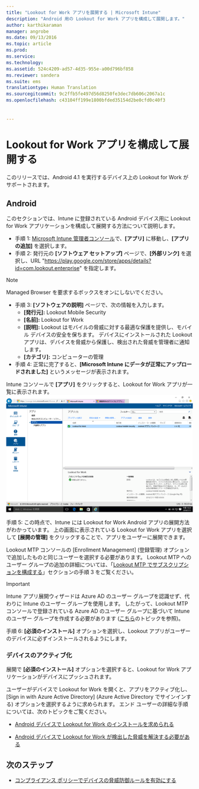 ```yaml
---
title: "Lookout for Work アプリを展開する | Microsoft Intune"
description: "Android 用の Lookout for Work アプリを構成して展開します。"
author: karthikaraman
manager: angrobe
ms.date: 09/13/2016
ms.topic: article
ms.prod: 
ms.service: 
ms.technology: 
ms.assetid: 524c4209-ad57-4d35-955e-a00d796bf858
ms.reviewer: sandera
ms.suite: ems
translationtype: Human Translation
ms.sourcegitcommit: 9c2ffb5fe497d56d8250fe3dec7db606c2067a1c
ms.openlocfilehash: c43104ff199e1800bfded35154d2be0cfd0c40f3


---
```


# Lookout for Work アプリを構成して展開する
このリリースでは、Android 4.1 を実行するデバイス上の Lookout for Work がサポートされます。
## Android
このセクションでは、Intune に登録されている Android デバイス用に Lookout for Work アプリケーションを構成して展開する方法について説明します。  
* 手順 1:   [Microsoft Intune 管理者コンソール](https://manage.microsoft.com)で、**[アプリ]** に移動し、**[アプリの追加]** を選択します。   
* 手順 2:   発行元の **[ソフトウェア セットアップ]** ページで、**[外部リンク]** を選択し、URL "https://play.google.com/store/apps/details?id=com.lookout.enterprise" を指定します。
>[!NOTE]
>Managed Browser を要求するボックスをオンにしないでください。

* 手順 3:   **[ソフトウェアの説明]** ページで、次の情報を入力します。
  * **[発行元]:** Lookout Mobile Security
  * **[名前]:**   Lookout for Work
  * **[説明]:**  Lookout はモバイルの脅威に対する最適な保護を提供し、モバイル デバイスの安全を保ちます。 デバイスにインストールされた Lookout アプリは、デバイスを脅威から保護し、検出された脅威を管理者に通知します。
  * **[カテゴリ]:** コンピューターの管理
* 手順 4:  正常に完了すると、**[Microsoft Intune にデータが正常にアップロードされました]** というメッセージが表示されます。

Intune コンソールで **[アプリ]** をクリックすると、Lookout for Work アプリが一覧に表示されます。![Intune 管理者コンソールのアプリ ページの一覧に表示された Lookout for Work アプリのスクリーンショット](../media/mtp/lookout-app-listed-intune-console.png)

手順 5: この時点で、Intune には Lookout for Work Android アプリの展開方法がわかっています。   上の画面に表示されている Lookout for Work アプリを選択して **[展開の管理]** をクリックすることで、アプリをユーザーに展開できます。

Lookout MTP コンソールの [Enrollment Management] (登録管理) オプションで追加したものと同じユーザーを選択する必要があります。  Lookout MTP へのユーザー グループの追加の詳細については、「[Lookout MTP でサブスクリプションを構成する](set-up-your-subscription-with-lookout-mtp#configure-your-subscription-with-lookout-mtp)」セクションの手順 3 をご覧ください。
>[!IMPORTANT]
> Intune アプリ展開ウィザードは Azure AD のユーザー グループを認識せず、代わりに Intune のユーザー グループを使用します。 したがって、Lookout MTP コンソールで登録されている Azure AD のユーザー グループに基づいて Intune のユーザー グループを作成する必要があります ([こちら](plan-your-user-and-device-groups.md)のトピックを参照)。

手順 6: **[必須のインストール]** オプションを選択し、Lookout アプリがユーザーのデバイスに必ずインストールされるようにします。

### デバイスのアクティブ化
展開で **[必須のインストール]** オプションを選択すると、Lookout for Work アプリケーションがデバイスにプッシュされます。   

ユーザーがデバイスで Lookout for Work を開くと、アプリをアクティブ化し、[Sign in with Azure Active Directory] (Azure Active Directory でサインインする) オプションを選択するように求められます。 エンド ユーザーの詳細な手順については、次のトピックをご覧ください。

* [Android デバイスで Lookout for Work のインストールを求められる](http://docs.microsoft.com/intune/enduser/you-are-prompted-to-install-lookout-for-work-android)

* [Android デバイスで Lookout for Work が検出した脅威を解決する必要がある](http://docs.microsoft.com/intune/enduser/you-need-to-resolve-a-threat-found-by-lookout-for-work-android)

## 次のステップ
* [コンプライアンス ポリシーでデバイスの脅威防御ルールを有効にする](enable-device-threat-protection-rule-in-compliance-policy.md)



<!--HONumber=Sep16_HO2-->



